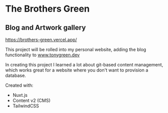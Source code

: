 # The Brothers Green

## Blog and Artwork gallery
https://brothers-green.vercel.app/

This project will be rolled into my personal website, adding the blog functionality to www.tonygreen.dev

In creating this project I learned a lot about git-based content management, which works great for a website where you don't want to provision a database.

Created with:

- Nuxt.js
- Content v2 (CMS)
- TailwindCSS
